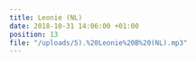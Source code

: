 ```yaml
---
title: Leonie (NL)
date: 2018-10-31 14:06:00 +01:00
position: 13
file: "/uploads/5).%20Leonie%20B%20(NL).mp3"
---
```


